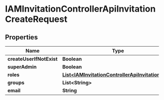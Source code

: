 

# IAMInvitationControllerApiInvitationCreateRequest


## Properties

| Name | Type | Description | Notes |
|------------ | ------------- | ------------- | -------------|
|**createUserIfNotExist** | **Boolean** |  |  |
|**superAdmin** | **Boolean** |  |  |
|**roles** | [**List&lt;IAMInvitationControllerApiInvitationRole&gt;**](IAMInvitationControllerApiInvitationRole.md) |  |  |
|**groups** | **List&lt;String&gt;** |  |  |
|**email** | **String** |  |  |



